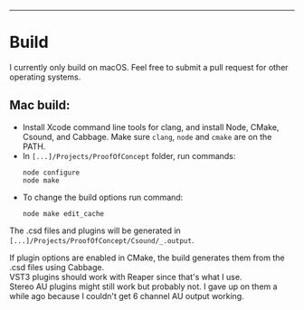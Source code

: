 
---
# Build

I currently only build on macOS. Feel free to submit a pull request for other operating systems.

## Mac build:
- Install Xcode command line tools for clang, and install Node, CMake, Csound, and Cabbage. Make sure `clang`, `node`
  and `cmake` are on the PATH.
- In `[...]/Projects/ProofOfConcept` folder, run commands:
    ```
    node configure
    node make
    ```
- To change the build options run command:
    ```
    node make edit_cache
    ```

The .csd files and plugins will be generated in `[...]/Projects/ProofOfConcept/Csound/_.output`.

If plugin options are enabled in CMake, the build generates them from the .csd files using Cabbage.<br>
VST3 plugins should work with Reaper since that's what I use.<br>
Stereo AU plugins might still work but probably not. I gave up on them a while ago because I couldn't get 6 channel AU
output working.
